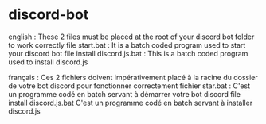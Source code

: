 # discord-bot
  english :
    These 2 files must be placed at the root of your discord bot folder to work correctly
      file start.bat :
        It is a batch coded program used to start your discord bot
      file install discord.js.bat :
        This is a batch coded program used to install discord.js
    
      
  français : 
    Ces 2 fichiers doivent impérativement placé à la racine du dossier de votre bot discord pour fonctionner correctement
      fichier star.bat :
        C'est un programme codé en batch servant à démarrer votre bot discord
      file install discord.js.bat
        C'est un programme codé en batch servant à installer discord.js 
    
